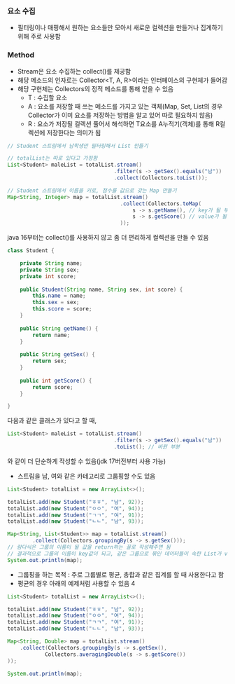### 요소 수집
- 필터링이나 매핑해서 원하는 요소들만 모아서 새로운 컬렉션을 만들거나 집계하기 위해 주로 사용함

### Method
- Stream은 요소 수집하는 collect()를 제공함
- 해당 메소드의 인자로는 Collector<T, A, R>이라는 인터페이스의 구현체가 들어감
- 해당 구현체는 Collectors의 정적 메소드를 통해 얻을 수 있음
	- T : 수집할 요소
	- A : 요소를 저장할 때 쓰는 메소드를 가지고 있는 객체(Map, Set, List의 경우 Collector가 이미 요소를 저장하는 방법을 알고 있어 따로 필요하지 않음)
	- R : 요소가 저장될 컬렉션
	 풀어서 해석하면 T요소를 A누적기(객체)를 통해 R컬렉션에 저장한다는 의미가 됨

```java
// Student 스트림에서 남학생만 필터링해서 List 만들기

// totalList는 따로 있다고 가정함
List<Student> maleList = totalList.stream()
								  .filter(s -> getSex().equals("남"))
								  .collect(Collectors.toList());
```

```java
// Student 스트림에서 이름을 키로, 점수를 값으로 갖는 Map 만들기
Map<String, Integer> map = totalList.stream()
									.collect(Collectors.toMap(
										s -> s.getName(), // key가 될 부분
										s -> s.getScore() // value가 될 부분
									));
```

java 16부터는 collect()를 사용하지 않고 좀 더 편리하게 컬렉션을 만들 수 있음

```java
class Student {

	private String name;
	private String sex;
	private int score;
	
	public Student(String name, String sex, int score) {
		this.name = name;
		this.sex = sex;
		this.score = score;
	}
	
	public String getName() {
		return name;
	}
	
	public String getSex() {
		return sex;
	}
	
	public int getScore() {
		return score;
	}

}
```

다음과 같은 클래스가 있다고 할 때,

```java
List<Student> maleList = totalList.stream()
								  .filter(s -> getSex().equals("남"))
								  .toList(); // 바뀐 부분
```

와 같이 더 단순하게 작성할 수 있음(jdk 17버전부터 사용 가능)

- 스트림을 남, 여와 같은 카테고리로 그룹핑할 수도 있음
```java
List<Student> totalList = new ArrayList<>();

totalList.add(new Student("ㅎㅎ", "남", 92));
totalList.add(new Student("ㅇㅇ", "여", 94));
totalList.add(new Student("ㄱㄱ", "여", 91));
totalList.add(new Student("ㄴㄴ", "남", 93));

Map<String, List<Student>> map = totalList.stream()
		.collect(Collectors.groupingBy(s -> s.getSex()));
// 람다식은 그룹의 이름이 될 값을 return하는 꼴로 작성해주면 됨
// 결과적으로 그룹의 이름이 key값이 되고, 같은 그룹으로 묶인 데이터들이 속한 List가 value값이 될 것
System.out.println(map);
```

- 그룹핑을 하는 목적 : 주로 그룹별로 평균, 총합과 같은 집계를 할 때 사용한다고 함
- 평균의 경우 아래의 예제처럼 사용할 수 있음
4
```java
List<Student> totalList = new ArrayList<>();

totalList.add(new Student("ㅎㅎ", "남", 92));
totalList.add(new Student("ㅇㅇ", "여", 94));
totalList.add(new Student("ㄱㄱ", "여", 91));
totalList.add(new Student("ㄴㄴ", "남", 93));

Map<String, Double> map = totalList.stream()
	.collect(Collectors.groupingBy(s -> s.getSex(),
			Collectors.averagingDouble(s -> s.getScore())
));

System.out.println(map);
```
